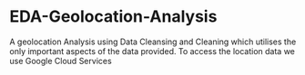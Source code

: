 # EDA-Geolocation-Analysis
A geolocation Analysis using Data Cleansing and Cleaning which utilises the only important aspects of the data provided. To access the location data we use Google Cloud Services
